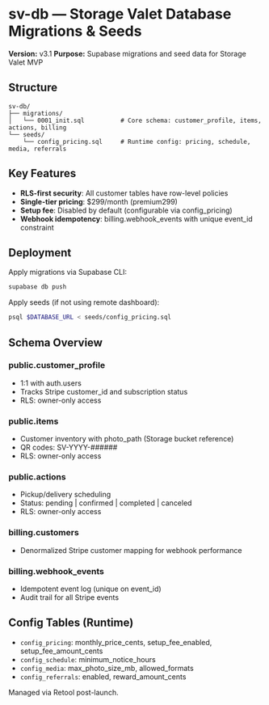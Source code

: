 # sv-db — Storage Valet Database Migrations & Seeds

**Version:** v3.1
**Purpose:** Supabase migrations and seed data for Storage Valet MVP

## Structure

```
sv-db/
├── migrations/
│   └── 0001_init.sql          # Core schema: customer_profile, items, actions, billing
└── seeds/
    └── config_pricing.sql     # Runtime config: pricing, schedule, media, referrals
```

## Key Features

- **RLS-first security**: All customer tables have row-level policies
- **Single-tier pricing**: $299/month (premium299)
- **Setup fee**: Disabled by default (configurable via config_pricing)
- **Webhook idempotency**: billing.webhook_events with unique event_id constraint

## Deployment

Apply migrations via Supabase CLI:
```bash
supabase db push
```

Apply seeds (if not using remote dashboard):
```bash
psql $DATABASE_URL < seeds/config_pricing.sql
```

## Schema Overview

### public.customer_profile
- 1:1 with auth.users
- Tracks Stripe customer_id and subscription status
- RLS: owner-only access

### public.items
- Customer inventory with photo_path (Storage bucket reference)
- QR codes: SV-YYYY-######
- RLS: owner-only access

### public.actions
- Pickup/delivery scheduling
- Status: pending | confirmed | completed | canceled
- RLS: owner-only access

### billing.customers
- Denormalized Stripe customer mapping for webhook performance

### billing.webhook_events
- Idempotent event log (unique on event_id)
- Audit trail for all Stripe events

## Config Tables (Runtime)

- `config_pricing`: monthly_price_cents, setup_fee_enabled, setup_fee_amount_cents
- `config_schedule`: minimum_notice_hours
- `config_media`: max_photo_size_mb, allowed_formats
- `config_referrals`: enabled, reward_amount_cents

Managed via Retool post-launch.
